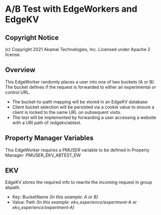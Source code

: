 # A/B Test with EdgeWorkers and EdgeKV

## Copyright Notice
(c) Copyright 2021 Akamai Technologies, Inc. Licensed under Apache 2 license.

## Overview
This EdgeWorker randomly places a user into one of two buckets (A or B). The bucket defines if the request is forwarded to either an experimental or control URL.

- The bucket-to-path mapping will be stored in an EdgeKV database
- Client bucket selection will be persisted via a cookie value to ensure a client is locked to the same URL on subsequent visits. 
- The test will be implemented by forwarding a user accessing a website with a URI path of /edgekv/abtest. 

## Property Manager Variables
This EdgeWorker requires a PMUSER variable to be defined in Property Manager: PMUSER_EKV_ABTEST_EW

## EKV
EdgeKV stores the required info to rewrite the incoming request in group abpath.
- Key: BucketName *(In this example: A or B)*
- Value: Path *(In this example: ekv_experience/experiment-A or ekv_experience/experiment-A)*
